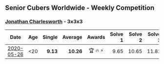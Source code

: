 ## Senior Cubers Worldwide - Weekly Competition
### [Jonathan Charlesworth](../jonathan_charlesworth.md) - 3x3x3

| Date | Age | Single | Average | Awards | Solve 1 | Solve 2 | Solve 3 | Solve 4 | Solve 5 | Video |
| :--: | :--: | --: | --: | :--: | --: | --: | --: | --: | --: | :-- |
| [2020-05-26](../../results/333/2020-05-26.md) | <20 | **9.13** | **10.26** | 🏆 🔥 ⚡ | 9.65 | 10.65 | 11.81 | **9.13** | 10.48 | [Link](https://www.facebook.com/events/688407551989463/permalink/690761785087373/) |


<!-- Global site tag (gtag.js) - Google Analytics -->
<script async src="https://www.googletagmanager.com/gtag/js?id=UA-86348435-3"></script>
<script>window.dataLayer = window.dataLayer || []; function gtag() {dataLayer.push(arguments);} gtag('js', new Date()); gtag('config', 'UA-86348435-3');</script>
